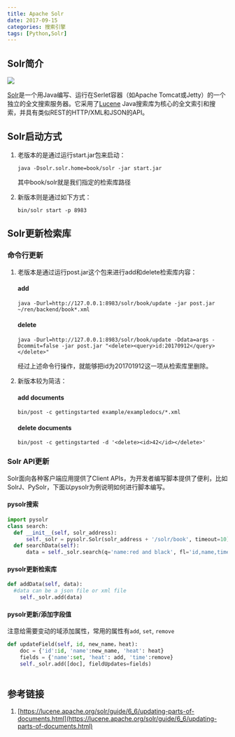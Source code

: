 ```yaml
---
title: Apache Solr
date: 2017-09-15 
categories: 搜索引擎
tags: [Python,Solr]	
---
```


## Solr简介
![](http://p158wkz8m.bkt.clouddn.com/solr-logo-on-orange-21.png)

[Solr](http://lucene.apache.org/solr/)是一个用Java编写、运行在Serlet容器（如Apache Tomcat或Jetty）的一个独立的全文搜索服务器。它采用了[Lucene](http://lucene.apache.org/) Java搜索库为核心的全文索引和搜索，并具有类似REST的HTTP/XML和JSON的API。
<escape><!-- more --></escape>

## Solr启动方式

1. 老版本的是通过运行start.jar包来启动：

   ```shell
   java -Dsolr.solr.home=book/solr -jar start.jar
   ```

   其中book/solr就是我们指定的检索库路径

2. 新版本则是通过如下方式：

   ```shell
   bin/solr start -p 8983
   ```

## Solr更新检索库

### 命令行更新

1. 老版本是通过运行post.jar这个包来进行add和delete检索库内容：

   #### add

   ```shell
   java -Durl=http://127.0.0.1:8983/solr/book/update -jar post.jar ~/ren/backend/book*.xml
   ```

   #### delete

   ```shell
   java -Durl=http://127.0.0.1:8983/solr/book/update -Ddata=args -Dcommit=false -jar post.jar "<delete><query>id:20170912</query></delete>"
   ```

   经过上述命令行操作，就能够把id为201701912这一项从检索库里删除。

2. 新版本较为简洁：

   #### add documents

   ```shell
   bin/post -c gettingstarted example/exampledocs/*.xml
   ```

   #### delete documents

   ```shell
   bin/post -c gettingstarted -d '<delete><id>42</id></delete>'
   ```

### Solr API更新

Solr面向各种客户端应用提供了Client APIs，为开发者编写脚本提供了便利，比如SolrJ、PySolr，下面以pysolr为例说明如何进行脚本编写。

#### pysolr搜索

```python
import pysolr
class search:	
  def __init__(self, solr_address):
      self._solr = pysolr.Solr(solr_address + '/solr/book', timeout=10)
  def searchData(self):
      data = self._solr.search(q='name:red and black', fl='id,name,time', start=0, rows=10)
```
#### pysolr更新检索库

```python
def addData(self, data):
  #data can be a json file or xml file
	self._solr.add(data)
```

#### pysolr更新/添加字段值

注意给需要变动的域添加属性，常用的属性有`add`, `set`, `remove`

```python
def updateField(self, id, new_name，heat):
	doc = {'id':id, 'name':new_name, 'heat': heat}
	fields = {'name':set, 'heat': add, 'time':remove}
 	self._solr.add([doc], fieldUpdates=fields)
  
```

## 参考链接

1. [https://lucene.apache.org/solr/guide/6_6/updating-parts-of-documents.html](https://lucene.apache.org/solr/guide/6_6/updating-parts-of-documents.html)


